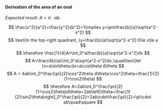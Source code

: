 #### Derivation of the area of an oval
*Expected result: $A=\pi\cdot ab$.*

$$
\frac{x^2}{a^2}+\frac{y^2}{b^2}=1\implies y=\pm\frac{b}{a}\sqrt{a^2-x^2}
$$
$$
\text{In the top-right quadrant, }y=\frac{b}{a}\sqrt{a^2-x^2}:0\le x\le a
$$
$$
\therefore \frac{1}{4}A=\int_0^a\frac{b}{a}\sqrt{a^2-x^2}dx
$$
$$
A=\frac{4b}{a}\int_0^a\sqrt{a^2-x^2}dx,\quad\text{let }x=a\sin\theta:dx=a\cos\theta d\theta
$$
$$
A = 4ab\int_0^\frac{\pi}{2}\cos^2\theta d\theta:\cos^2\theta=\frac{1}{2}(1+\cos2\theta)
$$
$$
\therefore A=2ab\int_0^\frac{\pi}{2}(1+\cos2\theta)d\theta=2ab\left[\theta+\frac{1}{2}\sin2\theta\right]_0^\frac{\pi}{2}=2ab\cdot\frac{\pi}{2}=\pi\cdot ab\quad\square
$$
